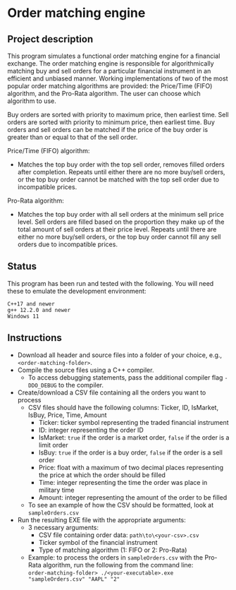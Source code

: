 # Order matching engine

## Project description
This program simulates a functional order matching engine for a financial exchange. The order matching engine is responsible for algorithmically matching buy and sell orders for a particular financial instrument in an efficient and unbiased manner. Working implementations of two of the most popular order matching algorithms are provided: the Price/Time (FIFO) algorithm, and the Pro-Rata algorithm. The user can choose which algorithm to use.

Buy orders are sorted with priority to maximum price, then earliest time. Sell orders are sorted with priority to minimum price, then earliest time. Buy orders and sell orders can be matched if the price of the buy order is greater than or equal to that of the sell order.

Price/Time (FIFO) algorithm:
- Matches the top buy order with the top sell order, removes filled orders after completion. Repeats until either there are no more buy/sell orders, or the top buy order cannot be matched with the top sell order due to incompatible prices.

Pro-Rata algorithm:
- Matches the top buy order with all sell orders at the minimum sell price level. Sell orders are filled based on the proportion they make up of the total amount of sell orders at their price level. Repeats until there are either no more buy/sell orders, or the top buy order cannot fill any sell orders due to incompatible prices.

## Status
This program has been run and tested with the following. You will need these to emulate the development environment:
```
C++17 and newer
g++ 12.2.0 and newer
Windows 11
```

## Instructions
- Download all header and source files into a folder of your choice, e.g., `<order-matching-folder>`.
- Compile the source files using a C++ compiler.
    - To access debugging statements, pass the additional compiler flag `-DDO_DEBUG` to the compiler.
- Create/download a CSV file containing all the orders you want to process
    - CSV files should have the following columns: Ticker, ID, IsMarket, IsBuy, Price, Time, Amount
        - Ticker: ticker symbol representing the traded financial instrument
        - ID:        integer representing the order ID
        - IsMarket:  `true` if the order is a market order, `false` if the order is a limit order
        - IsBuy:     `true` if the order is a buy order, `false` if the order is a sell order
        - Price:     float with a maximum of two decimal places representing the price at which the order should be filled
        - Time:      integer representing the time the order was place in military time
        - Amount:    integer representing the amount of the order to be filled
    - To see an example of how the CSV should be formatted, look at `sampleOrders.csv`
- Run the resulting EXE file with the appropriate arguments:
    - 3 necessary arguments:
        - CSV file containing order data: `path\to\<your-csv>.csv` 
        - Ticker symbol of the financial instrument
        - Type of matching algorithm (1: FIFO or 2: Pro-Rata)
    - Example: to process the orders in `sampleOrders.csv` with the Pro-Rata algorithm, run the following from the command line:<br />
        `order-matching-folder> ./<your-executable>.exe "sampleOrders.csv" "AAPL" "2"`
